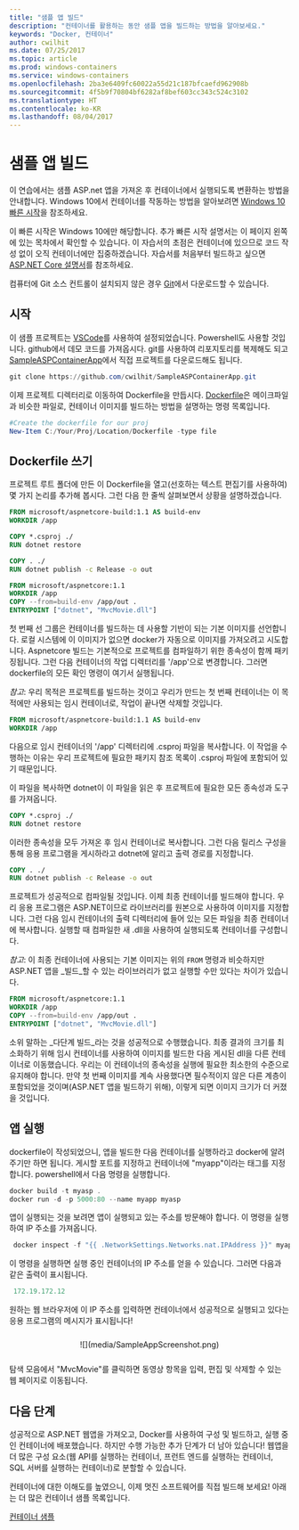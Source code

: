 ```yaml
---
title: "샘플 앱 빌드"
description: "컨테이너를 활용하는 동안 샘플 앱을 빌드하는 방법을 알아보세요."
keywords: "Docker, 컨테이너"
author: cwilhit
ms.date: 07/25/2017
ms.topic: article
ms.prod: windows-containers
ms.service: windows-containers
ms.openlocfilehash: 2ba3e6409fc60022a55d21c187bfcaefd962908b
ms.sourcegitcommit: 4f5b9f70804bf6282af8bef603cc343c524c3102
ms.translationtype: HT
ms.contentlocale: ko-KR
ms.lasthandoff: 08/04/2017
---
```

# 샘플 앱 빌드

이 연습에서는 샘플 ASP.net 앱을 가져온 후 컨테이너에서 실행되도록 변환하는 방법을 안내합니다. Windows 10에서 컨테이너를 작동하는 방법을 알아보려면 [Windows 10 빠른 시작](./quick-start-windows-10.md)을 참조하세요.

이 빠른 시작은 Windows 10에만 해당합니다. 추가 빠른 시작 설명서는 이 페이지 왼쪽에 있는 목차에서 확인할 수 있습니다. 이 자습서의 초점은 컨테이너에 있으므로 코드 작성 없이 오직 컨테이너에만 집중하겠습니다. 자습서를 처음부터 빌드하고 싶으면 [ASP.NET Core 설명서](https://docs.microsoft.com/en-us/aspnet/core/tutorials/first-mvc-app-xplat/)를 참조하세요.

컴퓨터에 Git 소스 컨트롤이 설치되지 않은 경우 [Git](https://git-scm.com/download)에서 다운로드할 수 있습니다.

## 시작

이 샘플 프로젝트는 [VSCode](https://code.visualstudio.com/)를 사용하여 설정되었습니다. Powershell도 사용할 것입니다. github에서 데모 코드를 가져옵시다. git를 사용하여 리포지토리를 복제해도 되고 [SampleASPContainerApp](https://github.com/cwilhit/SampleASPContainerApp)에서 직접 프로젝트를 다운로드해도 됩니다.

```Powershell
git clone https://github.com/cwilhit/SampleASPContainerApp.git
```

이제 프로젝트 디렉터리로 이동하여 Dockerfile을 만듭시다. [Dockerfile](https://docs.docker.com/engine/reference/builder/)은 메이크파일과 비슷한 파일로, 컨테이너 이미지를 빌드하는 방법을 설명하는 명령 목록입니다.

```Powershell
#Create the dockerfile for our proj
New-Item C:/Your/Proj/Location/Dockerfile -type file
```

## Dockerfile 쓰기

프로젝트 루트 폴더에 만든 이 Dockerfile을 열고(선호하는 텍스트 편집기를 사용하여) 몇 가지 논리를 추가해 봅시다. 그런 다음 한 줄씩 살펴보면서 상황을 설명하겠습니다.

```Dockerfile
FROM microsoft/aspnetcore-build:1.1 AS build-env
WORKDIR /app

COPY *.csproj ./
RUN dotnet restore

COPY . ./
RUN dotnet publish -c Release -o out

FROM microsoft/aspnetcore:1.1
WORKDIR /app
COPY --from=build-env /app/out .
ENTRYPOINT ["dotnet", "MvcMovie.dll"]
```

첫 번째 선 그룹은 컨테이너를 빌드하는 데 사용할 기반이 되는 기본 이미지를 선언합니다. 로컬 시스템에 이 이미지가 없으면 docker가 자동으로 이미지를 가져오려고 시도합니다. Aspnetcore 빌드는 기본적으로 프로젝트를 컴파일하기 위한 종속성이 함께 패키징됩니다. 그런 다음 컨테이너의 작업 디렉터리를 '/app'으로 변경합니다. 그러면 dockerfile의 모든 확인 명령이 여기서 실행됩니다.

_참고_: 우리 목적은 프로젝트를 빌드하는 것이고 우리가 만드는 첫 번째 컨테이너는 이 목적에만 사용되는 임시 컨테이너로, 작업이 끝나면 삭제할 것입니다.

```Dockerfile
FROM microsoft/aspnetcore-build:1.1 AS build-env
WORKDIR /app
```

다음으로 임시 컨테이너의 '/app' 디렉터리에 .csproj 파일을 복사합니다. 이 작업을 수행하는 이유는 우리 프로젝트에 필요한 패키지 참조 목록이 .csproj 파일에 포함되어 있기 때문입니다.

이 파일을 복사하면 dotnet이 이 파일을 읽은 후 프로젝트에 필요한 모든 종속성과 도구를 가져옵니다.

```Dockerfile
COPY *.csproj ./
RUN dotnet restore
```

이러한 종속성을 모두 가져온 후 임시 컨테이너로 복사합니다. 그런 다음 릴리스 구성을 통해 응용 프로그램을 게시하라고 dotnet에 알리고 출력 경로를 지정합니다.

```Dockerfile
COPY . ./
RUN dotnet publish -c Release -o out
```

프로젝트가 성공적으로 컴파일될 것입니다. 이제 최종 컨테이너를 빌드해야 합니다. 우리 응용 프로그램은 ASP.NET이므로 라이브러리를 원본으로 사용하여 이미지를 지정합니다. 그런 다음 임시 컨테이너의 출력 디렉터리에 들어 있는 모든 파일을 최종 컨테이너에 복사합니다. 실행할 때 컴파일한 새 .dll을 사용하여 실행되도록 컨테이너를 구성합니다.

_참고_: 이 최종 컨테이너에 사용되는 기본 이미지는 위의 ```FROM``` 명령과 비슷하지만 ASP.NET 앱을 _빌드_할 수 있는 라이브러리가 없고 실행할 수만 있다는 차이가 있습니다.

```Dockerfile
FROM microsoft/aspnetcore:1.1
WORKDIR /app
COPY --from=build-env /app/out .
ENTRYPOINT ["dotnet", "MvcMovie.dll"]
```

소위 말하는 _다단계 빌드_라는 것을 성공적으로 수행했습니다. 최종 결과의 크기를 최소화하기 위해 임시 컨테이너를 사용하여 이미지를 빌드한 다음 게시된 dll을 다른 컨테이너로 이동했습니다. 우리는 이 컨테이너의 종속성을 실행에 필요한 최소한의 수준으로 유지해야 합니다. 만약 첫 번째 이미지를 계속 사용했다면 필수적이지 않은 다른 계층이 포함되었을 것이며(ASP.NET 앱을 빌드하기 위해), 이렇게 되면 이미지 크기가 더 커졌을 것입니다.

## 앱 실행

dockerfile이 작성되었으니, 앱을 빌드한 다음 컨테이너를 실행하라고 docker에 알려주기만 하면 됩니다. 게시할 포트를 지정하고 컨테이너에 "myapp"이라는 태그를 지정합니다. powershell에서 다음 명령을 실행합니다.

```Powershell
docker build -t myasp .
docker run -d -p 5000:80 --name myapp myasp
```

앱이 실행되는 것을 보려면 앱이 실행되고 있는 주소를 방문해야 합니다. 이 명령을 실행하여 IP 주소를 가져옵니다.

```Powershell
 docker inspect -f "{{ .NetworkSettings.Networks.nat.IPAddress }}" myapp
```

이 명령을 실행하면 실행 중인 컨테이너의 IP 주소를 얻을 수 있습니다. 그러면 다음과 같은 출력이 표시됩니다.

```Powershell
 172.19.172.12
```

원하는 웹 브라우저에 이 IP 주소를 입력하면 컨테이너에서 성공적으로 실행되고 있다는 응용 프로그램의 메시지가 표시됩니다!

<center style="margin: 25px">![](media/SampleAppScreenshot.png)</center>

탐색 모음에서 "MvcMovie"를 클릭하면 동영상 항목을 입력, 편집 및 삭제할 수 있는 웹 페이지로 이동됩니다.

## 다음 단계

성공적으로 ASP.NET 웹앱을 가져오고, Docker를 사용하여 구성 및 빌드하고, 실행 중인 컨테이너에 배포했습니다. 하지만 수행 가능한 추가 단계가 더 남아 있습니다! 웹앱을 더 많은 구성 요소(웹 API를 실행하는 컨테이너, 프런트 엔드를 실행하는 컨테이너, SQL 서버를 실행하는 컨테이너)로 분할할 수 있습니다.

컨테이너에 대한 이해도를 높였으니, 이제 멋진 소프트웨어를 직접 빌드해 보세요! 아래는 더 많은 컨테이너 샘플 목록입니다.

[컨테이너 샘플](../samples.md)
